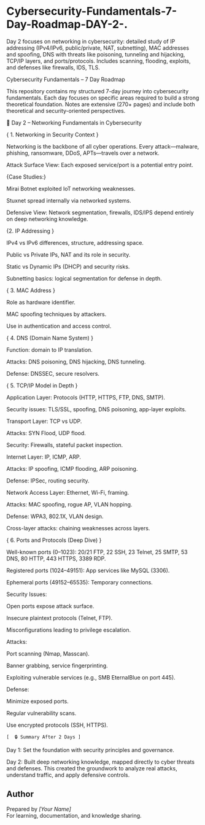 # Cybersecurity-Fundamentals-7-Day-Roadmap-DAY-2-.
Day 2 focuses on networking in cybersecurity: detailed study of IP addressing (IPv4/IPv6, public/private, NAT, subnetting), MAC addresses and spoofing, DNS with threats like poisoning, tunneling and hijacking, TCP/IP layers, and ports/protocols. Includes scanning, flooding, exploits, and defenses like firewalls, IDS, TLS.

Cybersecurity Fundamentals – 7 Day Roadmap

This repository contains my structured 7-day journey into cybersecurity fundamentals. Each day focuses on specific areas required to build a strong theoretical foundation. Notes are extensive (270+ pages) and include both theoretical and security-oriented perspectives.

📘 Day 2 – Networking Fundamentals in Cybersecurity

   { 1. Networking in Security Context }

Networking is the backbone of all cyber operations. Every attack—malware, phishing, ransomware, DDoS, APTs—travels over a network.

Attack Surface View: Each exposed service/port is a potential entry point.

  {Case Studies:}

Mirai Botnet exploited IoT networking weaknesses.

Stuxnet spread internally via networked systems.

Defensive View: Network segmentation, firewalls, IDS/IPS depend entirely on deep networking knowledge.

  {2. IP Addressing }

IPv4 vs IPv6 differences, structure, addressing space.

Public vs Private IPs, NAT and its role in security.

Static vs Dynamic IPs (DHCP) and security risks.

Subnetting basics: logical segmentation for defense in depth.

   { 3. MAC Address }

Role as hardware identifier.

MAC spoofing techniques by attackers.

Use in authentication and access control.

  { 4. DNS (Domain Name System) }

Function: domain to IP translation.

Attacks: DNS poisoning, DNS hijacking, DNS tunneling.

Defense: DNSSEC, secure resolvers.

   { 5. TCP/IP Model in Depth }

Application Layer: Protocols (HTTP, HTTPS, FTP, DNS, SMTP).

Security issues: TLS/SSL, spoofing, DNS poisoning, app-layer exploits.

Transport Layer: TCP vs UDP.

Attacks: SYN Flood, UDP flood.

Security: Firewalls, stateful packet inspection.

Internet Layer: IP, ICMP, ARP.

Attacks: IP spoofing, ICMP flooding, ARP poisoning.

Defense: IPSec, routing security.

Network Access Layer: Ethernet, Wi-Fi, framing.

Attacks: MAC spoofing, rogue AP, VLAN hopping.

Defense: WPA3, 802.1X, VLAN design.

Cross-layer attacks: chaining weaknesses across layers.

   { 6. Ports and Protocols (Deep Dive) }

Well-known ports (0–1023): 20/21 FTP, 22 SSH, 23 Telnet, 25 SMTP, 53 DNS, 80 HTTP, 443 HTTPS, 3389 RDP.

Registered ports (1024–49151): App services like MySQL (3306).

Ephemeral ports (49152–65535): Temporary connections.

Security Issues:

Open ports expose attack surface.

Insecure plaintext protocols (Telnet, FTP).

Misconfigurations leading to privilege escalation.

Attacks:

Port scanning (Nmap, Masscan).

Banner grabbing, service fingerprinting.

Exploiting vulnerable services (e.g., SMB EternalBlue on port 445).

Defense:

Minimize exposed ports.

Regular vulnerability scans.

Use encrypted protocols (SSH, HTTPS).

    [  🔒 Summary After 2 Days ]

Day 1: Set the foundation with security principles and governance.

Day 2: Built deep networking knowledge, mapped directly to cyber threats and defenses.
This created the groundwork to analyze real attacks, understand traffic, and apply defensive controls.


## Author
Prepared by *[Your Name]*  
For learning, documentation, and knowledge sharing. 
